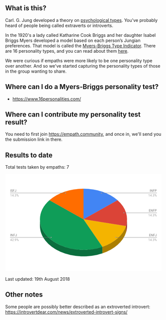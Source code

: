 <!-- TITLE: Personality Types -->

## What is this?

Carl. G. Jung developed a theory on [psychological types](https://en.wikipedia.org/wiki/Psychological_Types). You've probably heard of people being called extraverts or introverts.

In the 1920's a lady called Katharine Cook Briggs and her daughter Isabel Briggs Myers developed a model based on each person’s Jungian preferences. That model is called the [Myers-Briggs Type Indicator](https://en.wikipedia.org/wiki/Myers%E2%80%93Briggs_Type_Indicator). There are 16 personality types, and you can read about them [here](https://www.16personalities.com/personality-types).

We were curious if empaths were more likely to be one personality type over another. And so we've started capturing the personality types of those in the group wanting to share.

## Where can I do a Myers-Briggs personality test?

* https://www.16personalities.com/ 


## Where can I contribute my personality test result?

You need to first join https://empath.community, and once in, we'll send you the submission link in there.

## Results to date

Total tests taken by empaths: 7

![Empath Personality Types](/uploads/empath-personality-types.png "Empath Personality Types")

Last updated: 19th August 2018

## Other notes

Some people are possibly better described as an extroverted introvert: https://introvertdear.com/news/extroverted-introvert-signs/